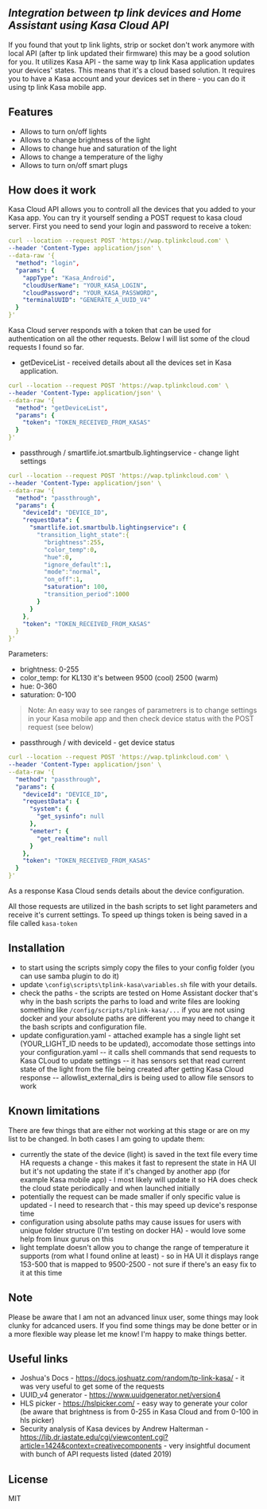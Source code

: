 
## _Integration between tp link devices and Home Assistant using Kasa Cloud API_

If you found that yout tp link lights, strip or socket don't work anymore with local API (after tp link updated their firmware) this may be a good solution for you.
It utilizes Kasa API - the same way tp link Kasa application updates your devices' states. This means that it's a cloud based solution. It requires you to have a Kasa account and your devices set in there - you can do it using tp link Kasa mobile app.
## Features

- Allows to turn on/off lights
- Allows to change brightness of the light
- Allows to change hue and saturation of the light
- Allows to change a temperature of the lighy
- Allows to turn on/off smart plugs

## How does it work

Kasa Cloud API allows you to controll all the devices that you added to your Kasa app. You can try it yourself sending a POST request to kasa cloud server. 
First you need to send your login and password to receive a token:
```yaml
curl --location --request POST 'https://wap.tplinkcloud.com' \
--header 'Content-Type: application/json' \
--data-raw '{
  "method": "login",
  "params": {
    "appType": "Kasa_Android",
    "cloudUserName": "YOUR_KASA_LOGIN",
    "cloudPassword": "YOUR_KASA_PASSWORD",
    "terminalUUID": "GENERATE_A_UUID_V4"
  }
}'
```
Kasa Cloud server responds with a token that can be used for authentication on all the other requests.
Below I will list some of the cloud requests I found so far.

- getDeviceList - received details about all the devices set in Kasa application.
```yaml
curl --location --request POST 'https://wap.tplinkcloud.com' \
--header 'Content-Type: application/json' \
--data-raw '{
  "method": "getDeviceList",
  "params": {
    "token": "TOKEN_RECEIVED_FROM_KASAS"
  }
}'
```
- passthrough / smartlife.iot.smartbulb.lightingservice - change light settings
```yaml
curl --location --request POST 'https://wap.tplinkcloud.com' \
--header 'Content-Type: application/json' \
--data-raw '{
  "method": "passthrough",
  "params": {
    "deviceId": "DEVICE_ID",
    "requestData": {
      "smartlife.iot.smartbulb.lightingservice": {
        "transition_light_state":{
          "brightness":255,
          "color_temp":0,
          "hue":0,
          "ignore_default":1,
          "mode":"normal",
          "on_off":1,
          "saturation": 100,
          "transition_period":1000
        }
      }
    },
    "token": "TOKEN_RECEIVED_FROM_KASAS"
  }
}'
```
Parameters:
- brightness: 0-255
- color_temp: for KL130 it's between 9500 (cool) 2500 (warm)
- hue: 0-360
- saturation: 0-100

> Note: An easy way to see ranges of parametrers is to change settings in your Kasa mobile app and then check device status with the POST request (see below)

- passthrough / with deviceId - get device status
```yaml
curl --location --request POST 'https://wap.tplinkcloud.com' \
--header 'Content-Type: application/json' \
--data-raw '{
  "method": "passthrough",
  "params": {
    "deviceId": "DEVICE_ID",
    "requestData": {
      "system": {
        "get_sysinfo": null
      },
      "emeter": {
        "get_realtime": null
      }
    },
    "token": "TOKEN_RECEIVED_FROM_KASAS"
  }
}'
```
As a response Kasa Cloud sends details about the device configuration.

All those requests are utilized in the bash scripts to set light parameters and receive it's current settings.
To speed up things token is being saved in a file called `kasa-token`
## Installation

- to start using the scripts simply copy the files to your config folder (you can use samba plugin to do it)
- update `\config\scripts\tplink-kasa\variables.sh` file with your details.
- check the paths - the scripts are tested on Home Assistant docker that's why in the bash scripts the parhs to load and write files are looking something like `/config/scripts/tplink-kasa/...` if you are not using docker and your absolute paths are different you may need to change it the bash scripts and configuration file.
- update configuration.yaml - attached example has a single light set (YOUR_LIGHT_ID needs to be updated), accomodate those settings into your configuration.yaml
-- it calls shell commands that send requests to Kasa CLoud to update settings
-- it has sensors set that read current state of the light from the file being created after getting Kasa Cloud response
-- allowlist_external_dirs is being used to allow file sensors to work

## Known limitations

There are few things that are either not working at this stage or are on my list to be changed. In both cases I am going to update them:

- currently the state of the device (light) is saved in the text file every time HA requests a change - this makes it fast to represent the state in HA UI but it's not updating the state if it's changed by another app (for example Kasa mobile app) - I most likely will update it so HA does check the cloud state periodically and when launched initially
- potentially the request can be made smaller if only specific value is updated - I need to research that - this may speed up device's response time
- configuration using absolute paths may cause issues for users with unique folder structure (I'm testing on docker HA) - would love some help from linux gurus on this
- light template doesn't allow you to change the range of temperature it supports (rom what I found online at least) - so in HA UI it displays range 153-500 that is mapped to 9500-2500 - not sure if there's an easy fix to it at this time

## Note

Please be aware that I am not an advanced linux user, some things may look clunky for adcanced users. If you find some things may be done better or in a more flexible way please let me know! I'm happy to make things better.

## Useful links

- Joshua's Docs  - https://docs.joshuatz.com/random/tp-link-kasa/ - it was very useful to get some of the requests 
- UUID_v4 generator - https://www.uuidgenerator.net/version4
- HLS picker - https://hslpicker.com/ - easy way to generate your color (be aware that brightness is from 0-255 in Kasa Cloud and from 0-100 in hls picker)
- Security analysis of Kasa devices by Andrew Halterman - https://lib.dr.iastate.edu/cgi/viewcontent.cgi?article=1424&context=creativecomponents - very insightful document with bunch of API requests listed (dated 2019)

## License

MIT

